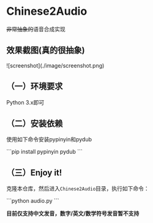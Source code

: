 # Chinese2Audio
~~非常抽象的~~语音合成实现

<h2>效果截图(真的很抽象)</h2></p>
![screenshot](./image/screenshot.png)</p>

<h2>（一）环境要求</h2>
Python 3.x即可

<h2>（二）安装依赖</h2>
使用如下命令安装pypinyin和pydub</p>
```pip install pypinyin pydub
```
</p>
<h2>（三）Enjoy it!</h2>
克隆本仓库，然后进入<code>Chinese2Audio</code>目录，执行如下命令：</p>
```python audio.py
```
</p></p>
<strong>目前仅支持中文发音，数字/英文/数学符号发音暂不支持</strong>
